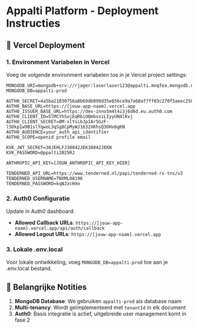 # Appalti Platform - Deployment Instructies

## 🚀 Vercel Deployment

### 1. Environment Variabelen in Vercel

Voeg de volgende environment variabelen toe in je Vercel project settings:

```
MONGODB_URI=mongodb+srv://rjager:laserlaser123@appalti.mnqfea.mongodb.net/
MONGODB_DB=appalti-prod

AUTH0_SECRET=4a5ba21030756a8b69db099d35e856ce9a7a68af7ff03c270f5aeec250b294dc
AUTH0_BASE_URL=https://[jouw-app-naam].vercel.app
AUTH0_ISSUER_BASE_URL=https://dev-inno5m4t4i3j6d6d.eu.auth0.com
AUTH0_CLIENT_ID=5lMCYhSojEqRbiOQmbsxiLIyyUN4lKvj
AUTH0_CLIENT_SECRET=8M-xlYsibJpIAr5GzF-lSOkp1w9B1slYqwoL3qSg8CpMyWJ1632XKhsQ3OHx6gKN
AUTH0_AUDIENCE=your_auth_api_identifier
AUTH0_SCOPE=openid profile email

KVK_JWT_SECRET=38JEHLFJ38042JEK38042JEKN
KVK_PASSWORD=@ppalti2025RJ

ANTHROPIC_API_KEY=[JOUW_ANTHROPIC_API_KEY_HIER]

TENDERNED_API_URL=https://www.tenderned.nl/papi/tenderned-rs-tns/v2
TENDERNED_USERNAME=TNXML08196
TENDERNED_PASSWORD=kqNJzcHXe
```

### 2. Auth0 Configuratie

Update in Auth0 dashboard:
- **Allowed Callback URLs**: `https://[jouw-app-naam].vercel.app/api/auth/callback`
- **Allowed Logout URLs**: `https://[jouw-app-naam].vercel.app`

### 3. Lokale .env.local

Voor lokale ontwikkeling, voeg `MONGODB_DB=appalti-prod` toe aan je .env.local bestand.

## 📝 Belangrijke Notities

1. **MongoDB Database**: We gebruiken `appalti-prod` als database naam
2. **Multi-tenancy**: Wordt geïmplementeerd met `tenantId` in elk document
3. **Auth0**: Basis integratie is actief, uitgebreide user management komt in fase 2